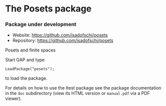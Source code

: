 
# The Posets package

### Package under development

* Website: https://github.com/isadofschi/posets
* Repository: https://github.com/isadofschi/posets

Posets and finite spaces



Start GAP and type

	LoadPackage("posets");

to load the package.

For details on how to use the Itest package see the package
documentation in the `doc` subdirectory (view its HTML version or 
`manual.pdf`  via a PDF viewer).
